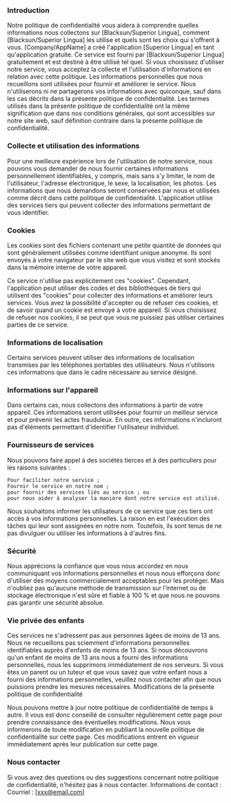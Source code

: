 ### Introduction

Notre politique de confidentialité vous aidera à comprendre quelles informations nous collectons sur [Blacksun/Superior Lingua], comment [Blacksun/Superior Lingua] les utilise et quels sont les choix qui s'offrent à vous. [Company/AppName] a créé l'application [Superior Lingua] en tant qu'application gratuite. Ce service est fourni par [Blacksun/Superior Lingua] gratuitement et est destiné à être utilisé tel quel. Si vous choisissez d'utiliser notre service, vous acceptez la collecte et l'utilisation d'informations en relation avec cette politique. Les informations personnelles que nous recueillons sont utilisées pour fournir et améliorer le service. Nous n'utiliserons ni ne partagerons vos informations avec quiconque, sauf dans les cas décrits dans la présente politique de confidentialité.
Les termes utilisés dans la présente politique de confidentialité ont la même signification que dans nos conditions générales, qui sont accessibles sur notre site web, sauf définition contraire dans la présente politique de confidentialité.
### Collecte et utilisation des informations

Pour une meilleure expérience lors de l'utilisation de notre service, nous pouvons vous demander de nous fournir certaines informations personnellement identifiables, y compris, mais sans s'y limiter, le nom de l'utilisateur, l'adresse électronique, le sexe, la localisation, les photos. Les informations que nous demandons seront conservées par nous et utilisées comme décrit dans cette politique de confidentialité.
L'application utilise des services tiers qui peuvent collecter des informations permettant de vous identifier.
### Cookies

Les cookies sont des fichiers contenant une petite quantité de données qui sont généralement utilisées comme identifiant unique anonyme. Ils sont envoyés à votre navigateur par le site web que vous visitez et sont stockés dans la mémoire interne de votre appareil.

Ce service n'utilise pas explicitement ces "cookies". Cependant, l'application peut utiliser des codes et des bibliothèques de tiers qui utilisent des "cookies" pour collecter des informations et améliorer leurs services. Vous avez la possibilité d'accepter ou de refuser ces cookies, et de savoir quand un cookie est envoyé à votre appareil. Si vous choisissez de refuser nos cookies, il se peut que vous ne puissiez pas utiliser certaines parties de ce service.
### Informations de localisation

Certains services peuvent utiliser des informations de localisation transmises par les téléphones portables des utilisateurs. Nous n'utilisons ces informations que dans le cadre nécessaire au service désigné.
### Informations sur l'appareil

Dans certains cas, nous collectons des informations à partir de votre appareil. Ces informations seront utilisées pour fournir un meilleur service et pour prévenir les actes frauduleux. En outre, ces informations n'incluront pas d'éléments permettant d'identifier l'utilisateur individuel.
### Fournisseurs de services

Nous pouvons faire appel à des sociétés tierces et à des particuliers pour les raisons suivantes :

    Pour faciliter notre service ;
    Fournir le service en notre nom ;
    pour fournir des services liés au service ; ou
    pour nous aider à analyser la manière dont notre service est utilisé.

Nous souhaitons informer les utilisateurs de ce service que ces tiers ont accès à vos informations personnelles. La raison en est l'exécution des tâches qui leur sont assignées en notre nom. Toutefois, ils sont tenus de ne pas divulguer ou utiliser les informations à d'autres fins.
### Sécurité

Nous apprécions la confiance que vous nous accordez en nous communiquant vos informations personnelles et nous nous efforçons donc d'utiliser des moyens commercialement acceptables pour les protéger. Mais n'oubliez pas qu'aucune méthode de transmission sur l'internet ou de stockage électronique n'est sûre et fiable à 100 % et que nous ne pouvons pas garantir une sécurité absolue.
### Vie privée des enfants

Ces services ne s'adressent pas aux personnes âgées de moins de 13 ans. Nous ne recueillons pas sciemment d'informations personnelles identifiables auprès d'enfants de moins de 13 ans. Si nous découvrons qu'un enfant de moins de 13 ans nous a fourni des informations personnelles, nous les supprimons immédiatement de nos serveurs. Si vous êtes un parent ou un tuteur et que vous savez que votre enfant nous a fourni des informations personnelles, veuillez nous contacter afin que nous puissions prendre les mesures nécessaires.
Modifications de la présente politique de confidentialité

Nous pouvons mettre à jour notre politique de confidentialité de temps à autre. Il vous est donc conseillé de consulter régulièrement cette page pour prendre connaissance des éventuelles modifications. Nous vous informerons de toute modification en publiant la nouvelle politique de confidentialité sur cette page. Ces modifications entrent en vigueur immédiatement après leur publication sur cette page.
### Nous contacter

Si vous avez des questions ou des suggestions concernant notre politique de confidentialité, n'hésitez pas à nous contacter.
Informations de contact :
Courriel : [xxx@email.com]
